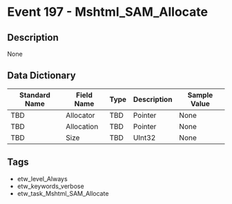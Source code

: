# Event 197 - Mshtml_SAM_Allocate

## Description
None

## Data Dictionary
|Standard Name|Field Name|Type|Description|Sample Value|
|---|---|---|---|---|
|TBD|Allocator|TBD|Pointer|None|None|
|TBD|Allocation|TBD|Pointer|None|None|
|TBD|Size|TBD|UInt32|None|None|

## Tags
* etw_level_Always
* etw_keywords_verbose
* etw_task_Mshtml_SAM_Allocate